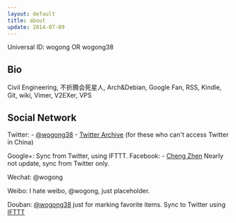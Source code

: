 ```yaml
---
layout: default
title: about
update: 2014-07-09
---
```


Universal ID: wogong OR wogong38

## Bio
Civil Engineering, 不折腾会死星人, Arch&Debian, Google Fan, RSS, Kindle, Git, wiki, Vimer, V2EXer, VPS

## Social Network
Twitter: 
    - [@wogong38](https://twitter.com/wogong38)
    - [Twitter Archive](https://googledrive.com/host/0BwpUrJ713Y8MNi1fUGQtSU4wdWc/) (for these who can't access Twitter in China)

Google+:
    Sync from Twitter, using IFTTT.
Facebook:
    - [Cheng Zhen](https://www.facebook.com/chengzhen1991)
    Nearly not update, sync from Twitter only.

Wechat:
    @wogong

Weibo:
    I hate weibo, @wogong, just placeholder.

Douban:
    [@wogong38](http://www.douban.com/people/wogong38/) just for marking favorite items.
    Sync to Twitter using [IFTTT](http://ifttt.com)


